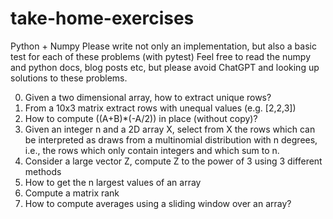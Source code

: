 # take-home-exercises

Python + Numpy
Please write not only an implementation, but also a basic test for each of these problems (with pytest)
Feel free to read the numpy and python docs, blog posts etc, but please avoid ChatGPT and looking up solutions to these problems.

0. Given a two dimensional array, how to extract unique rows? 
1. From a 10x3 matrix extract rows with unequal values (e.g. [2,2,3])
2. How to compute ((A+B)*(-A/2)) in place (without copy)?
3. Given an integer n and a 2D array X, select from X the rows which can be interpreted as draws from a multinomial distribution with n degrees, i.e., the rows which only contain integers and which sum to n.
4. Consider a large vector Z, compute Z to the power of 3 using 3 different methods
5. How to get the n largest values of an array
6. Compute a matrix rank
7. How to compute averages using a sliding window over an array?